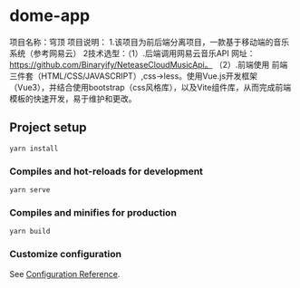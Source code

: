 # dome-app
项目名称：穹顶
项目说明：
 1.该项目为前后端分离项目，一款基于移动端的音乐系统（参考网易云）
 2技术选型：（1）.后端调用网易云音乐API 网址：https://github.com/Binaryify/NeteaseCloudMusicApi。
           （2）.前端使用 前端三件套（HTML/CSS/JAVASCRIPT）,css->less。使用Vue.js开发框架（Vue3），并结合使用bootstrap（css风格库），以及Vite组件库，从而完成前端模板的快速开发，易于维护和更改。
## Project setup
```
yarn install
```

### Compiles and hot-reloads for development
```
yarn serve
```

### Compiles and minifies for production
```
yarn build
```

### Customize configuration
See [Configuration Reference](https://cli.vuejs.org/config/).
